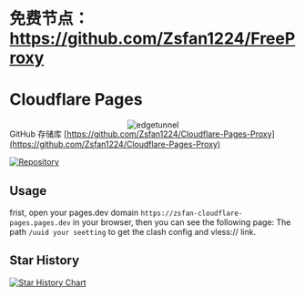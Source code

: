 # 免费节点：https://github.com/Zsfan1224/FreeProxy
# Cloudflare Pages

<p align="center">
  <img src="" alt="edgetunnel" style="margin-bottom: -50px;">
</p>

GitHub 存储库 [https://github.com/Zsfan1224/Cloudflare-Pages-Proxy](https://github.com/Zsfan1224/Cloudflare-Pages-Proxy)

[![Repository](https://img.shields.io/badge/View%20on-GitHub-blue.svg)](https://github.com/Zsfan1224/Cloudflare-Pages-Proxy)


## Usage

frist, open your pages.dev domain `https://zsfan-cloudflare-pages.pages.dev` in your browser, then you can see the following page:
The path `/uuid your seetting` to get the clash config and vless:// link.

## Star History

[![Star History Chart](https://api.star-history.com/svg?repos=Zsfan1224/Cloudflare-Pages-Proxy&type=Timeline)](https://star-history.com/#Zsfan1224/Cloudflare-Pages-Proxy&Timeline)
